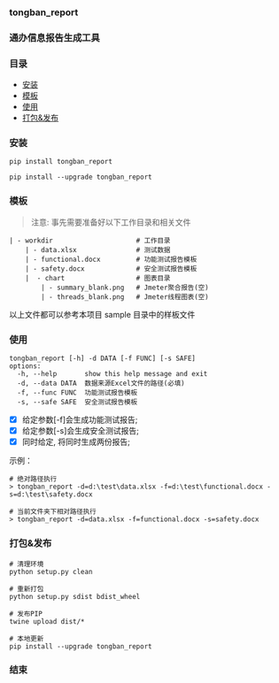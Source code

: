 ### tongban_report

### 通办信息报告生成工具

### 目录
- [安装](#安装)
- [模板](#模板)
- [使用](#使用)
- [打包&发布](#打包&发布)

### 安装
```commandline
pip install tongban_report

pip install --upgrade tongban_report
```

### 模板
> 注意: 事先需要准备好以下工作目录和相关文件
```commandline
| - workdir                     # 工作目录
    | - data.xlsx               # 测试数据
    | - functional.docx         # 功能测试报告模板
    | - safety.docx             # 安全测试报告模板
    |  - chart                  # 图表目录
        | - summary_blank.png   # Jmeter聚合报告(空)
        | - threads_blank.png   # Jmeter线程图表(空)
```
以上文件都可以参考本项目 sample 目录中的样板文件

### 使用
```commandline
tongban_report [-h] -d DATA [-f FUNC] [-s SAFE]
options:
  -h, --help       show this help message and exit
  -d, --data DATA  数据来源Excel文件的路径(必填)
  -f, --func FUNC  功能测试报告模板
  -s, --safe SAFE  安全测试报告模板
```

- [x] 给定参数[-f]会生成功能测试报告;
- [x] 给定参数[-s]会生成安全测试报告;
- [x] 同时给定, 将同时生成两份报告;

示例：
```commandline
# 绝对路径执行
> tongban_report -d=d:\test\data.xlsx -f=d:\test\functional.docx -s=d:\test\safety.docx

# 当前文件夹下相对路径执行
> tongban_report -d=data.xlsx -f=functional.docx -s=safety.docx
```

### 打包&发布

```commandline
# 清理环境
python setup.py clean

# 重新打包
python setup.py sdist bdist_wheel

# 发布PIP
twine upload dist/*

# 本地更新
pip install --upgrade tongban_report
```

### 结束